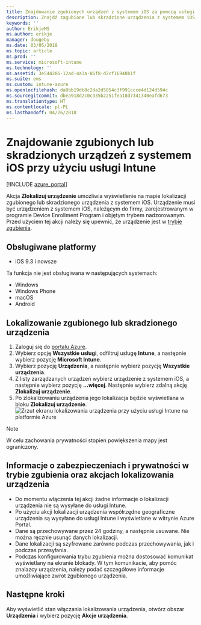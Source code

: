 ```yaml
---
title: Znajdowanie zgubionych urządzeń z systemem iOS za pomocą usługi Microsoft Intune — Azure | Microsoft Docs
description: Znajdź zagubione lub skradzione urządzenia z systemem iOS przy użyciu funkcji lokalizacji urządzenia w usłudze Microsoft Intune. Uzyskaj szczegółowe informacje dotyczące zabezpieczeń i ochrony prywatności podczas korzystania z akcji Zlokalizuj urządzenie.
keywords: ''
author: ErikjeMS
ms.author: erikje
manager: dougeby
ms.date: 03/05/2018
ms.topic: article
ms.prod: ''
ms.service: microsoft-intune
ms.technology: ''
ms.assetid: 3e544286-12ad-4a3a-86f8-d2cf16940b1f
ms.suite: ems
ms.custom: intune-azure
ms.openlocfilehash: da8bb19db8c2da2d5854c3f991ccce4d124d594c
ms.sourcegitcommit: dbea918d2c0c335b2251fea18d7341340eafd673
ms.translationtype: HT
ms.contentlocale: pl-PL
ms.lasthandoff: 04/26/2018
---
```

# <a name="locate-lost-or-stolen-ios-devices-with-intune"></a>Znajdowanie zgubionych lub skradzionych urządzeń z systemem iOS przy użyciu usługi Intune

[!INCLUDE [azure_portal](./includes/azure_portal.md)]

Akcja **Zlokalizuj urządzenie** umożliwia wyświetlenie na mapie lokalizacji zgubionego lub skradzionego urządzenia z systemem iOS. Urządzenie musi być urządzeniem z systemem iOS, należącym do firmy, zarejestrowanym w programie Device Enrollment Program i objętym trybem nadzorowanym. Przed użyciem tej akcji należy się upewnić, że urządzenie jest w [trybie zgubienia](device-lost-mode.md).

## <a name="supported-platforms"></a>Obsługiwane platformy

- iOS 9.3 i nowsze

Ta funkcja nie jest obsługiwana w następujących systemach: 
- Windows
- Windows Phone
- macOS
- Android

## <a name="locate-a-lost-or-stolen-device"></a>Lokalizowanie zgubionego lub skradzionego urządzenia

1. Zaloguj się do [portalu Azure](https://portal.azure.com).
2. Wybierz opcję **Wszystkie usługi**, odfiltruj usługę **Intune**, a następnie wybierz pozycję **Microsoft Intune**.
3. Wybierz pozycję **Urządzenia**, a następnie wybierz pozycję **Wszystkie urządzenia**.
4. Z listy zarządzanych urządzeń wybierz urządzenie z systemem iOS, a następnie wybierz pozycję **...więcej**. Następnie wybierz zdalną akcję **Zlokalizuj urządzenie**.
5. Po zlokalizowaniu urządzenia jego lokalizacja będzie wyświetlana w bloku **Zlokalizuj urządzenie**.
    ![Zrzut ekranu lokalizowania urządzenia przy użyciu usługi Intune na platformie Azure](./media/locate-device.png)

>[!NOTE]
>W celu zachowania prywatności stopień powiększenia mapy jest ograniczony.

## <a name="security-and-privacy-information-for-lost-mode-and-locate-device-actions"></a>Informacje o zabezpieczeniach i prywatności w trybie zgubienia oraz akcjach lokalizowania urządzenia
- Do momentu włączenia tej akcji żadne informacje o lokalizacji urządzenia nie są wysyłane do usługi Intune.
- Po użyciu akcji lokalizacji urządzenia współrzędne geograficzne urządzenia są wysyłane do usługi Intune i wyświetlane w witrynie Azure Portal.
- Dane są przechowywane przez 24 godziny, a następnie usuwane. Nie można ręcznie usunąć danych lokalizacji.
- Dane lokalizacji są szyfrowane zarówno podczas przechowywania, jak i podczas przesyłania.
- Podczas konfigurowania trybu zgubienia można dostosować komunikat wyświetlany na ekranie blokady. W tym komunikacie, aby pomóc znalazcy urządzenia, należy podać szczegółowe informacje umożliwiające zwrot zgubionego urządzenia.

## <a name="next-steps"></a>Następne kroki

Aby wyświetlić stan włączania lokalizowania urządzenia, otwórz obszar **Urządzenia** i wybierz pozycję **Akcje urządzenia**.
